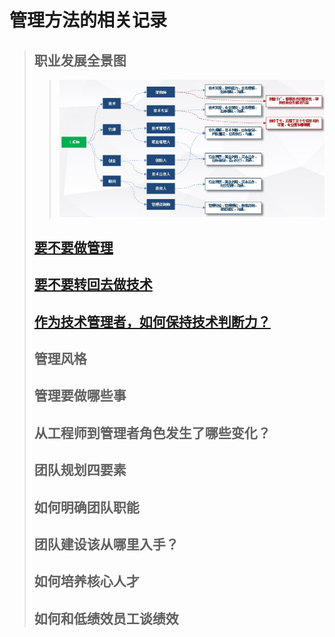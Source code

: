# 管理方法的相关记录

> ## 职业发展全景图
>> ![全景图](https://github.com/brianxj/brian-management/blob/master/picture/%E5%85%A8%E6%99%AF%E5%9B%BE.jpg "职业发展全景图")
> ## [要不要做管理](https://github.com/brianxj/brian-management/blob/master/doc/should_I_take_up_management.md)
> ## [要不要转回去做技术](https://github.com/brianxj/brian-management/blob/master/doc/Should_I_switch_back_to_technology.md)
> ## [作为技术管理者，如何保持技术判断力？]()
> ## 管理风格
> ## 管理要做哪些事
> ## 从工程师到管理者角色发生了哪些变化？
> ## 团队规划四要素
> ## 如何明确团队职能
> ## 团队建设该从哪里入手？
> ## 如何培养核心人才
> ## 如何和低绩效员工谈绩效
> ## 
> ## 

